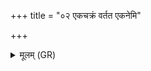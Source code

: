+++
title = "०२ एकचक्रं वर्तत एकनेमि"

+++
<details><summary>मूलम् (GR)</summary>

एकचक्रं वर्तत एकनेमि  
सहस्राक्षरं प्र पुरो नि पश्चात् ।  
अर्धेनेदं परि बभूव विश्वं  
यद् अस्यार्धं कतमः स केतुः ॥
</details>